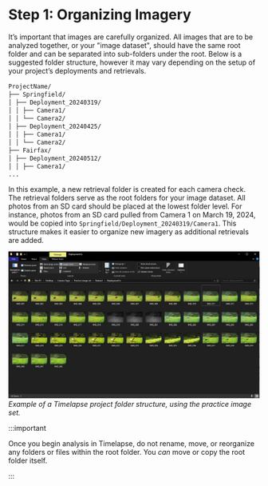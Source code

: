 # Step 1: Organizing Imagery

It’s important that images are carefully organized. All images that are to be analyzed together, or your "image dataset", should have the same root folder and can be separated into sub-folders under the root. Below is a suggested folder structure, however it may vary depending on the setup of your project’s deployments and retrievals.

```
ProjectName/
├── Springfield/
│ ├── Deployment_20240319/
│ │ ├── Camera1/
│ │ └── Camera2/
│ ├── Deployment_20240425/
│ │ ├── Camera1/
│ │ └── Camera2/
├── Fairfax/
│ ├── Deployment_20240512/
│ │ ├── Camera1/
...
```

In this example, a new retrieval folder is created for each camera check. The retrieval folders serve as the root folders for your image dataset. All photos from an SD card should be placed at the lowest folder level. For instance, photos from an SD card pulled from Camera 1 on March 19, 2024, would be copied into `Springfield/Deployment_20240319/Camera1`. This structure makes it easier to organize new imagery as additional retrievals are added.

![Screenshot of imagery organization in the Timelapse practice image set](images/organizing-imagery.jpg)
_Example of a Timelapse project folder structure, using the practice image set._

:::important

Once you begin analysis in Timelapse, do not rename, move, or reorganize any folders or files within the root folder. You _can_ move or copy the root folder itself.

:::
